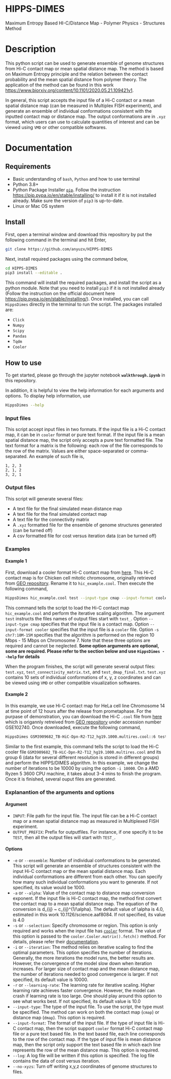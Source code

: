 
# HIPPS-DIMES
Maximum Entropy Based HI-C/Distance Map - Polymer Physics - Structures Method

# Description

This python script can be used to generate ensemble of genome structures from Hi-C contact map or mean spatial distance map. The method is based on Maximum Entropy principle and the relation between the contact probability and the mean spatial distance from polymer theory. The application of the method can be found in this work https://www.biorxiv.org/content/10.1101/2020.05.21.109421v1.

In general, this script accepts the input file of a Hi-C contact or a mean spatial distance map (can be measured in Multiplex FISH experiment), and generate an ensemble of individual conformations consistent with the inputted contact map or distance map. The output conformations are in `.xyz` format, which users can use to calculate quantities of interest and can be viewed using `VMD` or other compatible softwares.

# Documentation

## Requirements

- Basic understanding of `bash`, `Python` and how to use terminal
- Python 3.8+
- Python Package Installer [`pip`](https://pip.pypa.io/en/stable/). Follow the instruction https://pip.pypa.io/en/stable/installing/ to install it if it is not installed already. Make sure the version of `pip3` is up-to-date.
- Linux or Mac OS system

## Install

First, open a terminal window and download this repository by put the following command in the terminal and hit Enter,

```bash
git clone https://github.com/anyuzx/HIPPS-DIMES
```

Next, install required packages using the command below,

```bash
cd HIPPS-DIMES
pip3 install --editable .
```

This command will install the required packages, and install the script as a python module. Note that you need to install `pip3` if it is not installed already (Follow the instruction on the official document here https://pip.pypa.io/en/stable/installing/). Once installed, you can call `HippsDimes` directly in the terminal to run the script. The packages installed are:

* `Click`
* `Numpy`
* `Scipy`
* `Pandas`
* `Tqdm`
* `Cooler`

## How to use

To get started, please go through the jupyter notebook **`walkthrough.ipynb`** in this repository.

In addition, it is helpful to view the help information for each arguments and options. To display help information, use

```bash
HippsDimes --help
```

### Input files

This script accept input files in two formats. If the input file is a Hi-C contact map, it can be in `cooler` format or pure text format. If the input file is a mean spatial distance map, the script only accepts a pure text formatted file. The text format for a matrix is the following: each row of the file corresponds to the row of the matrix. Values are either space-separated or comma-separated. An example of such file is,

``` text
1, 2, 3
2, 1, 2
3, 2, 1
```

### Output files

This script will generate several files:

- A text file for the final simulated mean distance map
- A text file for the final simulated contact map
- A text file for the connectivity matrix
- A `.xyz` formatted file for the ensemble of genome structures generated (can be turned off)
- A csv formatted file for cost versus iteration data (can be turned off)

### Examples

#### Example 1

First, download a cooler format Hi-C contact map from [here](https://drive.google.com/file/d/1eIxGv1JbIrEAVoUSQK_O_ebIjWo6toTJ/view?usp=sharing). This Hi-C contact map is for Chicken cell mitotic chromosome, originally retrieved from [GEO repository](https://www.ncbi.nlm.nih.gov/geo/query/acc.cgi?acc=GSE102740). Rename it to `hic_example.cool`. Then execute the following command,

```bash
HippsDimes hic_example.cool test --input-type cmap --input-format cooler -s chr7:10M-15M -i 10 -e 10
```

This command tells the script to load the Hi-C contact map `hic_example.cool` and perform the iterative scaling algorithm. The argument `test` instructs the files names of output files start with `test_`. Option `--input-type cmap` specifies that the input file is a contact map. Option `--input-format cooler` specifies that the input file is a `cooler` file. Option `-s chr7:10M-15M` specifies that the algorithm is performed on the region 10 Mbps - 15 Mbps on Chromosome 7. Note that these three options are required and cannot be neglected. **Some option arguments are optional, some are required. Please refer to the section below and use `HippsDimes --help` for details**

When the program finishes, the script will generate several output files: `test.xyz`, `test_connectivity_matrix.txt`, and `test_dmap_final.txt`. `test.xyz` contains 10 sets of individual conformations of x, y, z coordinates and can be viewed using `VMD` or other compatible visualization softwares.

#### Example 2

In this example, we use Hi-C contact map for HeLa cell line Chromosome 14 at time point of 12 hours after the release from prometaphase. For the purpase of demonstration, you can download the Hi-C `.cool` file from [here](https://drive.google.com/file/d/1j-zfDUP6LOZGCxz9uA3LaMI372ct1cU_/view?usp=sharing) which is origannly retreived from [GEO repository](https://www.ncbi.nlm.nih.gov/geo/query/acc.cgi?acc=GSE102740) under accession number GSE102740. Once downloaded, execute the following command,

```bash
HippsDimes GSM3909682_TB-HiC-Dpn-R2-T12_hg19.1000.multires.cool::6 test --input-type cmap --input-format cooler -s chr14:20M-107M -i 10000 -e 10
```

Similar to the first example, this command tells the script to load the Hi-C cooler file `GSM3909682_TB-HiC-Dpn-R2-T12_hg19.1000.multires.cool` and its group 6 (data for several different resolution is stored in different groups) and perform the HIPPS/DIMES algorithm. In this example, we change the number of iterations to be 10000 by using the option `-i 10000`. On a AMD Ryzen 5 3600 CPU machine, it takes about 3-4 mins to finish the program. Once it is finished, several ouput files are generated.

### Explanantion of the arguments and options

#### Argument

- `INPUT`: File path for the input file. The input file can be a Hi-C contact map or a mean spatial distance map as measured in Multiplexed FISH experiment.
- `OUTPUT_PREFIX`: Prefix for outputfiles. For instance, if one specify it to be `TEST`, then all the output files will start with `TEST_`.

#### Options

- `-e` or `--ensemble`: Number of individual conformations to be generated. This script will generate an ensemble of structures consistent with the input Hi-C contact map or the mean spatial distance map. Each individual conformations are different from each other. You can specify how many such individual conformations you want to generate. If not specified, its value would be 1000.
- `-a` or `--alpha`: Value of the contact map to distance map conversion exponent. If the input file is Hi-C contact map, the method first convert the contact map to a mean spatial distance map. The equation of the conversion is d_{ij} ~ c_{ij}^{1/\alpha}. The default value of \alpha is 4.0, estimated in this work 10.1126/science.aaf8084. If not specified, its value is 4.0
- `-s` or `--selection`: Specify chromosome or region. This option is only required and works when the input file has [`cooler`](https://github.com/open2c/cooler) format. The value of this option is passed to the `cooler.Cooler.matrix().fetch()` method. For details, please refer their [documentation](https://cooler.readthedocs.io/en/latest/concepts.html#matrix-selector).
- `-i` or `--iteration`: The method relies on iterative scaling to find the optimal parameters. This option specifies the number of iterations. Generally, the more iterations the model runs, the better results are. However, the convergence of the model slow down when iteration increases. For larger size of contact map and the mean distance map, the number of iterations needed to good convergence is larger. If not specified, its default value is 10000.
- `-r` or `--learning-rate`: The learning rate for iterative scaling. Higher learning rate achieves faster convergence. However, the model can crash if learning rate is too large. One should play around this option to see what works best. If not specified, its default value is 10.0
- `--input-type`: The type of the input file. To use the script, the type must be specified. The method can work on both the contact map (`cmap`) or distance map (`dmap`). This option is required.
- `--input-format`: The format of the input file. If the type of input file is Hi-C contact map, then the script support `cooler` format Hi-C contact map file or a pure text based file. In the text based file, each line corresponds to the row of the contact map. If the type of input file is mean distance map, then the script only support the text based file in which each line represents the row of the mean distance map. This option is required.
- `--log`: A log file will be written if this option is specified. The log file contains the data of cost versus iteration.
- `--no-xyzs`: Turn off writing x,y,z coordinates of genome structures to files.
